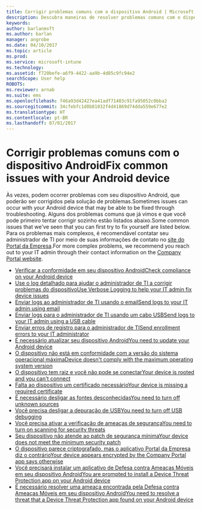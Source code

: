 ```yaml
---
title: Corrigir problemas comuns com o dispositivo Android | Microsoft Docs
description: Descubra maneiras de resolver problemas comuns com o dispositivo Android.
keywords: 
author: barlanmsft
ms.author: barlan
manager: angrobe
ms.date: 04/10/2017
ms.topic: article
ms.prod: 
ms.service: microsoft-intune
ms.technology: 
ms.assetid: f720befe-a6f9-4422-aa9b-4d85c9fc94e2
searchScope: User help
ROBOTS: 
ms.reviewer: arnab
ms.suite: ems
ms.openlocfilehash: f46a93d42427ea41adf71403c91fa95052c0bba2
ms.sourcegitcommit: 34cfebfc1d8b81032f4d41869d74dda559e677e2
ms.translationtype: HT
ms.contentlocale: pt-BR
ms.lasthandoff: 07/01/2017
---
```

# <span data-ttu-id="dcdbb-103">Corrigir problemas comuns com o dispositivo Android</span><span class="sxs-lookup"><span data-stu-id="dcdbb-103">Fix common issues with your Android device</span></span>
<a id="fix-common-issues-with-your-android-device" class="xliff"></a>

<span data-ttu-id="dcdbb-104">Às vezes, podem ocorrer problemas com seu dispositivo Android, que poderão ser corrigidos pela solução de problemas.</span><span class="sxs-lookup"><span data-stu-id="dcdbb-104">Sometimes issues can occur with your Android device that may be able to be fixed through troubleshooting.</span></span> <span data-ttu-id="dcdbb-105">Alguns dos problemas comuns que já vimos e que você pode primeiro tentar corrigir sozinho estão listados abaixo.</span><span class="sxs-lookup"><span data-stu-id="dcdbb-105">Some common issues that we've seen that you can first try to fix yourself are listed below.</span></span> <span data-ttu-id="dcdbb-106">Para os problemas mais complexos, é recomendável contatar seu administrador de TI por meio de suas informações de contato no [site do Portal da Empresa](http://portal.manage.microsoft.com).</span><span class="sxs-lookup"><span data-stu-id="dcdbb-106">For more complex problems, we recommend you reach out to your IT admin through their contact information on the [Company Portal website](http://portal.manage.microsoft.com).</span></span>

- [<span data-ttu-id="dcdbb-107">Verificar a conformidade em seu dispositivo Android</span><span class="sxs-lookup"><span data-stu-id="dcdbb-107">Check compliance on your Android device</span></span>](check-compliance-on-your-device-android.md)
- [<span data-ttu-id="dcdbb-108">Use o log detalhado para ajudar o administrador de TI a corrigir problemas do dispositivo</span><span class="sxs-lookup"><span data-stu-id="dcdbb-108">Use Verbose Logging to help your IT admin fix device issues</span></span>](use-verbose-logging-to-help-your-it-administrator-fix-device-issues-android.md)
- [<span data-ttu-id="dcdbb-109">Enviar logs ao administrador de TI usando o email</span><span class="sxs-lookup"><span data-stu-id="dcdbb-109">Send logs to your IT admin using email</span></span>](send-logs-to-your-it-admin-by-email-android.md)
- [<span data-ttu-id="dcdbb-110">Enviar logs para o administrador de TI usando um cabo USB</span><span class="sxs-lookup"><span data-stu-id="dcdbb-110">Send logs to your IT admin using a USB cable</span></span>](send-logs-to-your-it-admin-using-cable-android.md)
- [<span data-ttu-id="dcdbb-111">Enviar erros de registro para o administrador de TI</span><span class="sxs-lookup"><span data-stu-id="dcdbb-111">Send enrollment errors to your IT administrator</span></span>](send-enrollment-errors-to-your-it-admin-android.md)
- [<span data-ttu-id="dcdbb-112">É necessário atualizar seu dispositivo Android</span><span class="sxs-lookup"><span data-stu-id="dcdbb-112">You need to update your Android device</span></span>](you-need-to-update-your-android-device.md)
- [<span data-ttu-id="dcdbb-113">O dispositivo não está em conformidade com a versão do sistema operacional máxima</span><span class="sxs-lookup"><span data-stu-id="dcdbb-113">Device doesn't comply with the maximum operating system version</span></span>](your-android-version-isnt-yet-supported.md)
- [<span data-ttu-id="dcdbb-114">O dispositivo tem raiz e você não pode se conectar</span><span class="sxs-lookup"><span data-stu-id="dcdbb-114">Your device is rooted and you can't connect</span></span>](your-device-is-rooted-and-you-cant-connect-android.md)
- [<span data-ttu-id="dcdbb-115">Falta ao dispositivo um certificado necessário</span><span class="sxs-lookup"><span data-stu-id="dcdbb-115">Your device is missing a required certificate</span></span>](your-device-is-missing-a-required-certificate-landing-android.md)
- [<span data-ttu-id="dcdbb-116">É necessário desligar as fontes desconhecidas</span><span class="sxs-lookup"><span data-stu-id="dcdbb-116">You need to turn off unknown sources</span></span>](you-need-to-turn-off-unknown-sources-android.md)
- [<span data-ttu-id="dcdbb-117">Você precisa desligar a depuração de USB</span><span class="sxs-lookup"><span data-stu-id="dcdbb-117">You need to turn off USB debugging</span></span>](you-need-to-turn-off-usb-debugging-android.md)
- [<span data-ttu-id="dcdbb-118">Você precisa ativar a verificação de ameaças de segurança</span><span class="sxs-lookup"><span data-stu-id="dcdbb-118">You need to turn on scanning for security threats</span></span>](you-need-to-turn-on-scanning-for-security-threats-android.md)
- [<span data-ttu-id="dcdbb-119">Seu dispositivo não atende ao patch de segurança mínima</span><span class="sxs-lookup"><span data-stu-id="dcdbb-119">Your device does not meet the minimum security patch</span></span>](you-need-to-update-your-device-OS-security-patch-android.md)
- [<span data-ttu-id="dcdbb-120">O dispositivo parece criptografado, mas o aplicativo Portal da Empresa diz o contrário</span><span class="sxs-lookup"><span data-stu-id="dcdbb-120">Your device appears encrypted by the Company Portal app says otherwise</span></span>](your-device-appears-encrypted-but-cp-says-otherwise-android.md)
- [<span data-ttu-id="dcdbb-121">Você precisará instalar um aplicativo de Defesa contra Ameaças Móveis em seu dispositivo Android</span><span class="sxs-lookup"><span data-stu-id="dcdbb-121">You are prompted to install a Device Threat Protection app on your Android device</span></span>](you-are-prompted-to-install-mtd-android.md)
- [<span data-ttu-id="dcdbb-122">É necessário resolver uma ameaça encontrada pela Defesa contra Ameaças Móveis em seu dispositivo Android</span><span class="sxs-lookup"><span data-stu-id="dcdbb-122">You need to resolve a threat that a Device Threat Protection app found on your Android device</span></span>](you-need-to-resolve-a-threat-found-by-mtd-android.md)
